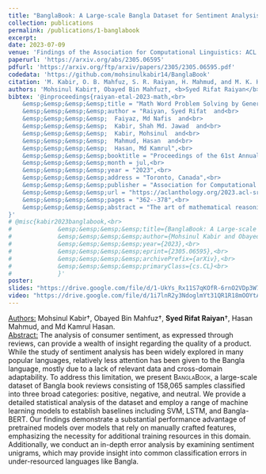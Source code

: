 ```yaml
---
title: "BanglaBook: A Large-scale Bangla Dataset for Sentiment Analysis from Book Reviews"
collection: publications
permalink: /publications/1-banglabook
excerpt: 
date: 2023-07-09
venue: 'Findings of the Association for Computational Linguistics: ACL 2023'
paperurl: 'https://arxiv.org/abs/2305.06595'
pdfurl: 'https://arxiv.org/ftp/arxiv/papers/2305/2305.06595.pdf'
codedata: 'https://github.com/mohsinulkabir14/BanglaBook'
citation: 'M. Kabir, O. B. Mahfuz, S. R. Raiyan, H. Mahmud, and M. K. Hasan, “BanglaBook: A Large-scale Bangla Dataset for Sentiment Analysis from Book Reviews,” arXiv preprint arXiv:2305.06595, 2023.'
authors: 'Mohsinul Kabir†, Obayed Bin Mahfuz†, <b>Syed Rifat Raiyan</b>†, Hasan Mahmud, and Md Kamrul Hasan.'
bibtex: '@inproceedings{raiyan-etal-2023-math,<br>
    &emsp;&emsp;&emsp;&emsp;title = "Math Word Problem Solving by Generating Linguistic Variants of Problem Statements",<br>
    &emsp;&emsp;&emsp;&emsp;author = "Raiyan, Syed Rifat  and<br>
    &emsp;&emsp;&emsp;&emsp;  Faiyaz, Md Nafis  and<br>
    &emsp;&emsp;&emsp;&emsp;  Kabir, Shah Md. Jawad  and<br>
    &emsp;&emsp;&emsp;&emsp;  Kabir, Mohsinul  and<br>
    &emsp;&emsp;&emsp;&emsp;  Mahmud, Hasan  and<br>
    &emsp;&emsp;&emsp;&emsp;  Hasan, Md Kamrul",<br>
    &emsp;&emsp;&emsp;&emsp;booktitle = "Proceedings of the 61st Annual Meeting of the Association for Computational Linguistics (Volume 4: Student Research Workshop)",<br>
    &emsp;&emsp;&emsp;&emsp;month = jul,<br>
    &emsp;&emsp;&emsp;&emsp;year = "2023",<br>
    &emsp;&emsp;&emsp;&emsp;address = "Toronto, Canada",<br>
    &emsp;&emsp;&emsp;&emsp;publisher = "Association for Computational Linguistics",<br>
    &emsp;&emsp;&emsp;&emsp;url = "https://aclanthology.org/2023.acl-srw.49",<br>
    &emsp;&emsp;&emsp;&emsp;pages = "362--378",<br>
    &emsp;&emsp;&emsp;&emsp;abstract = "The art of mathematical reasoning stands as a fundamental pillar of intellectual progress and is a central catalyst in cultivating human ingenuity. Researchers have recently published a plethora of works centered around the task of solving Math Word Problems (MWP) {---} a crucial stride towards general AI. These existing models are susceptible to dependency on shallow heuristics and spurious correlations to derive the solution expressions. In order to ameliorate this issue, in this paper, we propose a framework for MWP solvers based on the generation of linguistic variants of the problem text. The approach involves solving each of the variant problems and electing the predicted expression with the majority of the votes. We use DeBERTa (Decoding-enhanced BERT with disentangled attention) as the encoder to leverage its rich textual representations and enhanced mask decoder to construct the solution expressions. Furthermore, we introduce a challenging dataset, ParaMAWPS, consisting of paraphrased, adversarial, and inverse variants of selectively sampled MWPs from the benchmark Mawps dataset. We extensively experiment on this dataset along with other benchmark datasets using some baseline MWP solver models. We show that training on linguistic variants of problem statements and voting on candidate predictions improve the mathematical reasoning and robustness of the model. We make our code and data publicly available.",<br>
}'
# @misc{kabir2023banglabook,<br>
#             &emsp;&emsp;&emsp;&emsp;title={BanglaBook: A Large-scale Bangla Dataset for Sentiment Analysis from Book Reviews},<br>
#             &emsp;&emsp;&emsp;&emsp;author={Mohsinul Kabir and Obayed Bin Mahfuz and Syed Rifat Raiyan and Hasan Mahmud and Md Kamrul Hasan},<br>
#             &emsp;&emsp;&emsp;&emsp;year={2023},<br>
#             &emsp;&emsp;&emsp;&emsp;eprint={2305.06595},<br>
#             &emsp;&emsp;&emsp;&emsp;archivePrefix={arXiv},<br>
#             &emsp;&emsp;&emsp;&emsp;primaryClass={cs.CL}<br>
#             }'
poster: 
slides: "https://drive.google.com/file/d/1-UkYs_Rx11S7qKOfR-6rnO2VDp3W78vQ/view?usp=sharing"
video: "https://drive.google.com/file/d/1i7lnR2y3NdoglmYt31QR1R18mOOYtA76/view?usp=sharing"
---
```

<u>Authors:</u> Mohsinul Kabir†, Obayed Bin Mahfuz†, **Syed Rifat Raiyan**†, Hasan Mahmud, and Md Kamrul Hasan.
<br>
<u>Abstract:</u> The analysis of consumer sentiment, as expressed through reviews, can provide a wealth
of insight regarding the quality of a product. While the study of sentiment analysis
has been widely explored in many popular
languages, relatively less attention has been
given to the Bangla language, mostly due
to a lack of relevant data and cross-domain
adaptability. To address this limitation, we
present <span style="font-variant:small-caps;">BanglaBook</span>, a large-scale dataset
of Bangla book reviews consisting of 158,065
samples classified into three broad categories:
positive, negative, and neutral. We provide a
detailed statistical analysis of the dataset and
employ a range of machine learning models
to establish baselines including SVM, LSTM,
and Bangla-BERT. Our findings demonstrate
a substantial performance advantage of pretrained models over models that rely on manually crafted features, emphasizing the necessity for additional training resources in this domain. Additionally, we conduct an in-depth
error analysis by examining sentiment unigrams, which may provide insight into common classification errors in under-resourced
languages like Bangla.
<br>
<!-- [[PDF]](https://arxiv.org/ftp/arxiv/papers/2305/2305.06595.pdf) [[Code/Data]](https://github.com/mohsinulkabir14/BanglaBook) -->